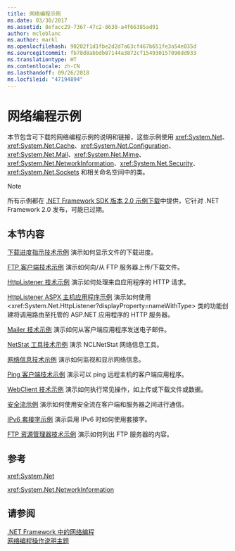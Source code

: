 ```yaml
---
title: 网络编程示例
ms.date: 03/30/2017
ms.assetid: 8efacc29-7367-47c2-8638-a4f66385ad91
author: mcleblanc
ms.author: markl
ms.openlocfilehash: 90202f1d1fbe2d2d7a63cf467b651fe3a54e035d
ms.sourcegitcommit: fb78d8abbdb87144a3872cf154930157090dd933
ms.translationtype: HT
ms.contentlocale: zh-CN
ms.lasthandoff: 09/26/2018
ms.locfileid: "47194894"
---
```

# <a name="network-programming-samples"></a>网络编程示例
本节包含可下载的网络编程示例的说明和链接，这些示例使用 <xref:System.Net>、<xref:System.Net.Cache>、<xref:System.Net.Configuration>、<xref:System.Net.Mail>、<xref:System.Net.Mime>、<xref:System.Net.NetworkInformation>、<xref:System.Net.Security>、<xref:System.Net.Sockets> 和相关命名空间中的类。 
  
> [!NOTE]
> 所有示例都在 [.NET Framework SDK 版本 2.0 示例下载](https://www.microsoft.com/en-us/download/confirmation.aspx?id=22181)中提供，它针对 .NET Framework 2.0 发布，可能已过期。

## <a name="in-this-section"></a>本节内容  
 [下载进度指示技术示例](https://msdn.microsoft.com/en-us/library/t8w6294a(v=vs.85).aspx)  
 演示如何显示文件的下载进度。  
  
 [FTP 客户端技术示例](https://msdn.microsoft.com/en-us/library/b7810t5c(v=vs.85).aspx)  
 演示如何向/从 FTP 服务器上传/下载文件。  
  
 [HttpListener 技术示例](https://msdn.microsoft.com/en-us/library/y7cbb2y2(v=vs.85).aspx)  
 演示如何处理来自应用程序的 HTTP 请求。  
 
 [HttpListener ASPX 主机应用程序示例](https://docs.microsoft.com/previous-versions/visualstudio/visual-studio-2008/dd767375(v%3dvs.90))   
 演示如何使用 <xref:System.Net.HttpListener?displayProperty=nameWithType> 类的功能创建将调用路由至托管的 ASP.NET 应用程序的 HTTP 服务器。
  
 [Mailer 技术示例](https://msdn.microsoft.com/en-us/library/whw7xbk2(v=vs.85).aspx)  
 演示如何从客户端应用程序发送电子邮件。  
  
 [NetStat 工具技术示例](https://msdn.microsoft.com/en-us/library/ks32hs88(v=vs.85).aspx)  
 演示 NCLNetStat 网络信息工具。  
  
 [网络信息技术示例](https://msdn.microsoft.com/en-us/library/2xatedhd(v=vs.85).aspx)  
 演示如何监视和显示网络信息。  
  
 [Ping 客户端技术示例](https://msdn.microsoft.com/en-us/library/5253acs7(v=vs.85).aspx)  
 演示可以 ping 远程主机的客户端应用程序。  
  
 [WebClient 技术示例](https://msdn.microsoft.com/en-us/library/fxk992zc(v=vs.85).aspx)  
 演示如何执行常见操作，如上传或下载文件或数据。  
  
 [安全流示例](https://msdn.microsoft.com/en-us/library/ms180980(v=vs.85).aspx)  
 演示如何使用安全流在客户端和服务器之间进行通信。  
  
 [IPv6 套接字示例](https://msdn.microsoft.com/en-us/library/ms180981(v=vs.85).aspx)  
 演示启用 IPv6 时如何使用套接字。  
  
 [FTP 资源管理器技术示例](https://msdn.microsoft.com/en-us/library/ms233623(v=vs.85).aspx)  
 演示如何列出 FTP 服务器的内容。  
  
  
## <a name="reference"></a>参考  
 <xref:System.Net>  
  
 <xref:System.Net.NetworkInformation>  
  
## <a name="see-also"></a>请参阅  
 [.NET Framework 中的网络编程](../../../docs/framework/network-programming/index.md)  
 [网络编程操作说明主题](../../../docs/framework/network-programming/network-programming-how-to-topics.md)  
